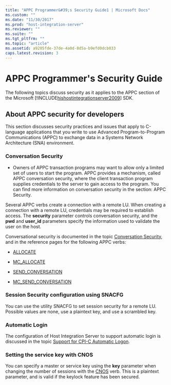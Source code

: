 ```yaml
---
title: "APPC Programmer&#39;s Security Guide1 | Microsoft Docs"
ms.custom: ""
ms.date: "11/30/2017"
ms.prod: "host-integration-server"
ms.reviewer: ""
ms.suite: ""
ms.tgt_pltfrm: ""
ms.topic: "article"
ms.assetid: a9205fde-37de-4a0d-8d5a-b9efd0dcb033
caps.latest.revision: 3
---
```

# APPC Programmer&#39;s Security Guide
The following topics discuss security as it applies to the APPC section of the Microsoft [!INCLUDE[hishostintegrationserver2009](../includes/hishostintegrationserver2009-md.md)] SDK.  
  
## About APPC security for developers  
 This section discusses security practices and issues that apply to C-language applications that you write to use Advanced Program-to-Program Communications (APPC) to exchange data in a Systems Network Architecture (SNA) environment.  
  
### Conversation Security  
  
-   Owners of APPC transaction programs may want to allow only a limited set of users to start the program. APPC provides a mechanism, called APPC conversation security, where the client transaction program supplies credentials to the server to gain access to the program. You can find more information on conversation security in the section: APPC Security.  
  
 Several APPC verbs create a connection with a remote LU. When creating a connection with a remote LU, credentials may be required to establish access. The **security** parameter controls conversation security, and the **pwd** and **user_id** parameters specify the information used to validate the user on the host.  
  
 Conversational security is documented in the topic [Conversation Security](../core/conversation-security1.md), and in the reference pages for the following APPC verbs:  
  
-   [ALLOCATE](../core/allocate1.md)  
  
-   [MC_ALLOCATE](../core/mc-allocate1.md)  
  
-   [SEND_CONVERSATION](../core/send-conversation1.md)  
  
-   [MC_SEND_CONVERSATION](../core/mc-send-conversation2.md)  
  
### Session Security configuration using SNACFG  
 You can use the utility SNACFG to set session security for a remote LU. Possible values are none, use a plaintext key, and use a scrambled key.  
  
### Automatic Login  
 The configuration of Host Integration Server to support automatic login is discussed in the topic [Support for CPI-C Automatic Logon](../core/support-for-cpi-c-automatic-logon2.md).  
  
### Setting the service key with CNOS  
 You can specify a master or service key using the **key** parameter when changing the number of sessions with the [CNOS](../core/cnos1.md) verb. This is a plaintext parameter, and is valid if the keylock feature has been secured.